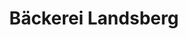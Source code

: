 ---
title: "Bäckerei Landsberg"
url: /bornheim/baeckerei-landsberg-koenigstrasse/
shop: Bäckerei
---